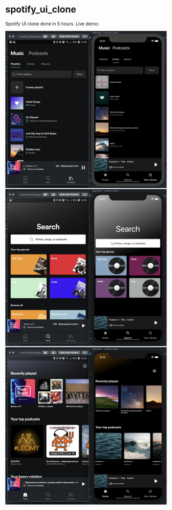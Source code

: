 # spotify_ui_clone
Spotify UI clone done in 5 hours.
Live demo: 

![](https://raw.githubusercontent.com/rodkiewicz/spotify_clone_ui/master/1_.png?token=ABJUXPRNC2KTTDLSBVTTQ5S6KA7IW)
![](https://raw.githubusercontent.com/rodkiewicz/spotify_clone_ui/master/2_.png?token=ABJUXPVUQFXJCGCHZRZTMOC6KA7JW)
![](https://raw.githubusercontent.com/rodkiewicz/spotify_clone_ui/master/3_.png?token=ABJUXPXHYBIVPOBYCS3BYLS6KA7KA)
